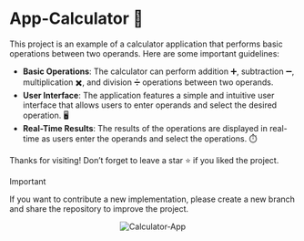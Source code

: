 # App-Calculator 📱

This project is an example of a calculator application that performs basic operations between two operands. Here are some important guidelines:

- **Basic Operations**: The calculator can perform addition ➕, subtraction ➖, multiplication ✖️, and division ➗ operations between two operands.
- **User Interface**: The application features a simple and intuitive user interface that allows users to enter operands and select the desired operation. 🖥️
- **Real-Time Results**: The results of the operations are displayed in real-time as users enter the operands and select the operations. ⏱️
  
Thanks for visiting! Don’t forget to leave a star ⭐ if you liked the project.

> [!IMPORTANT]
> If you want to contribute a new implementation, please create a new branch and share the repository to improve the project.

<p align="center">
  <img src="https://github.com/user-attachments/assets/6cbd8d42-b05f-4d8a-9daf-834c7fa62455" alt="Calculator-App">
</p>
